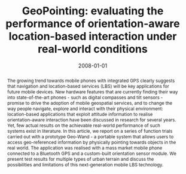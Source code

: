 ---
abstract: 'The growing trend towards mobile phones with integrated GPS clearly suggests
  that navigation and location-based services (LBS) will be key applications for future
  mobile devices. New hardware features that are currently finding their way into
  state-of-the-art phones - such as digital compasses and tilt sensors - promise to
  drive the adoption of mobile geospatial services, and to change the way people navigate,
  explore and interact with their physical environment: location-based applications
  that exploit attitude information to realise orientation-aware interaction have
  been discussed in research for several years. Yet, few actual results on the achievable
  real-world performance of such systems exist in literature. In this article, we
  report on a series of function trials carried out with a prototype Geo-Wand - a
  portable system that allows users to access geo-referenced information by physically
  pointing towards objects in the real world. The application was realised with a
  mass market mobile phone connected to a Bluetooth GPS and a custom-built orientation
  sensor module. We present test results for multiple types of urban terrain and discuss
  the possibilities and limitations of this next-generation mobile LBS technology.'
authors:
- Rainer Simon
- Peter Fröhlich
- Thomas Grechenig
date: '2008-01-01'
featured: false
links:
- name: Publik
  url: https://publik.tuwien.ac.at/showentry.php?ID=195819&lang=2
publication_types:
- '2'
publishDate: '2008-01-01'
title: 'GeoPointing: evaluating the performance of orientation-aware location-based
  interaction under real-world conditions'
url_pdf: ''
---